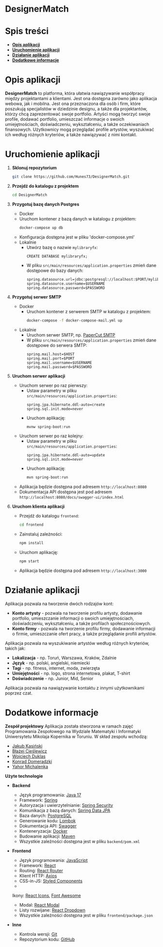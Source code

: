 # DesignerMatch

# Spis treści

- [**Opis aplikacji**](#opis-aplikacji)
- [**Uruchomienie aplikacji**](#uruchomienie-aplikacji)
- [**Działanie aplikacji**](#działanie-aplikacji)
- [**Dodatkowe informacje**](#dodatkowe-informacje)

# Opis aplikacji

**DesignerMatch** to platforma, która ułatwia nawiązywanie współpracy między projektantami a
klientami.
Jest ona dostępna zarówno jako aplikacja webowa, jak i mobilna.
Jest ona przeznaczona dla osób i firm, które poszukują specjalistów w dziedzinie designu, a także
dla projektantów, którzy chcą zaprezentować swoje portfolio.
Artyści mogą tworzyć swoje profile, dodawać portfolio, umieszczać informacje o swoich
umiejętnościach, doświadczeniu, wykształceniu, a także oczekiwaniach finansowych.
Użytkownicy mogą przeglądać profile artystów, wyszukiwać ich według różnych kryteriów, a także
nawiązywać z nimi kontakt.

# Uruchomienie aplikacji

1. **Sklonuj repozytorium**
    ```bash
    git clone https://github.com/Hunes73/DesignerMatch.git
    ```

2. **Przejdź do katalogu z projektem**
    ```bash
    cd DesignerMatch
    ```

3. **Przygotuj bazę danych Postgres**
    - Docker
    - Uruchom kontener z bazą danych w katalogu z projektem:
        ```bash
        docker-compose up db
        ```
    - Konfiguracja dostępna jest w pliku 'docker-compose.yml'
    - Lokalnie
        - Utwórz bazę o nazwie `mylibraryfx`:
          ```pgsql
          CREATE DATABASE mylibraryfx;
          ``` 
        - W pliku `src/main/resources/application.properties` zmień dane dostępowe do bazy danych:
          ```properties
          spring.datasource.url=jdbc:postgresql://localhost:$PORT/mylibraryfx
          spring.datasource.username=$USERNAME
          spring.datasource.password=$PASSWORD
          ```

4. **Przygotuj serwer SMTP**
    - Docker
        - Uruchom kontener z serwerem SMTP w katalogu z projektem:
          ```bash
          docker-compose -f docker-compose-mail.yml up
          ```
    - Lokalnie
        - Uruchom serwer SMTP,
          np. [PaperCut SMTP](https://github.com/ChangemakerStudios/Papercut-SMTP)
        - W pliku `src/main/resources/application.properties` zmień dane dostępowe do serwera SMTP:
          ```properties
          spring.mail.host=$HOST
          spring.mail.port=$PORT
          spring.mail.username=$USERNAME
          spring.mail.password=$PASSWORD
          ```

5. **Uruchom serwer aplikacji**
    - Uruchom serwer po raz pierwszy:
        - Ustaw parametry w pliku `src/main/resources/application.properties`:
          ```properties
          spring.jpa.hibernate.ddl-auto=create
          spring.sql.init.mode=never
          ```
        - Uruchom aplikację:
             ```bash
             mvnw spring-boot:run
             ```
    - Uruchom serwer po raz kolejny:
        - Ustaw parametry w pliku `src/main/resources/application.properties`:
          ```properties
          spring.jpa.hibernate.ddl-auto=update
          spring.sql.init.mode=never
          ```
        - Uruchom aplikację:
          ```bash
          mvn spring-boot:run
          ```
    - Aplikacja będzie dostępna pod adresem `http://localhost:8080`
    - Dokumentacja API dostępna jest pod adresem `http://localhost:8080/docs/swagger-ui/index.html`

6. **Uruchom klienta aplikacji**
    - Przejdź do katalogu `frontend`:
        ```bash
        cd frontend
        ```
    - Zainstaluj zależności:
        ```bash
        npm install
        ```
    - Uruchom aplikację:
        ```bash
        npm start
        ```
    - Aplikacja będzie dostępna pod adresem `http://localhost:3000`

# Działanie aplikacji

Aplikacja pozwala na tworzenie dwóch rodzajów kont:

- **Konto artysty** - pozwala na tworzenie profilu artysty, dodawanie portfolio, umieszczanie
  informacji o swoich umiejętnościach, doświadczeniu, wykształceniu, a także profilach
  społecznościowych.
- **Konto firmy** - pozwala na tworzenie profilu firmy, dodawanie informacji o firmie, umieszczanie
  ofert pracy, a także przeglądanie profili artystów.

Aplikacja pozwala na wyszukiwanie artystów według różnych kryteriów, takich jak:
- **Lokalizacja** - np. Toruń, Warszawa, Kraków, Zdalnie
- **Język** - np. polski, angielski, niemiecki
- **Tagi** - np. fitness, internet, moda, zwierzęta
- **Umiejętności** - np. logo, strona internetowa, plakat, T-shirt
- **Doświadczenie** - np. Junior, Mid, Senior

Aplikacja pozwala na nawiązywanie kontaktu z innymi użytkownikami poprzez czat.

# Dodatkowe informacje

**Zespół projektowy**
Aplikacja została stworzona w ramach zajęć Programowania Zespołowego na Wydziale Matematyki i
Informatyki Uniwersytetu Mikolaja Kopernika w Toruniu.
W skład zespołu wchodzą:

- [Jakub Kasiński](https://github.com/Hunes73)
- [Błażej Cieślewicz](https://github.com/cblazej77)
- [Wojciech Duklas](https://github.com/DuklasW)
- [Konrad Domeradzki](https://github.com/RadzkiK)
- [Yahor Michalenka](https://github.com/YahorM1)

**Użyte technologie**

- **Backend**
    - Język programowania: [Java 17](https://www.java.com/)
    - Framework: [Spring](https://spring.io/)
    - Autoryzacja i uwierzytelnianie: [Spring Security](https://spring.io/projects/spring-security)
    - Komunikacja z bazą danych: [Spring Data JPA](https://spring.io/projects/spring-data-jpa)
    - Baza danych: [PostgreSQL](https://www.postgresql.org/)
    - Generowanie kodu: [Lombok](https://projectlombok.org/)
    - Dokumentacja API: [Swagger](https://swagger.io/)
    - Konteneryzacja: [Docker](https://www.docker.com/)
    - Budowanie aplikacji: [Maven](https://maven.apache.org/)
    - Wszystkie zależności dostępna jest w pliku `backend/pom.xml`

- **Frontend**
    - Język programowania: [JavaScript](https://developer.mozilla.org/pl/docs/Web/JavaScript)
    - Framework: [React](https://reactjs.org/)
    - Routing: [React Router](https://reactrouter.com/)
    - Klient HTTP: [Axios](https://axios-http.com/)
    - CSS-in-JS: [Styled Components](https://styled-components.com/)
    -
  Ikony: [React Icons](https://react-icons.github.io/react-icons/), [Font Awesome](https://fontawesome.com/)
    - Modal: [React Modal](https://github.com/reactjs/react-modal)
    - Listy rozwijane: [React Dropdown](https://github.com/fraserxu/react-dropdown)
    - Wszystkie zależności dostępna jest w pliku `frontend/package.json`

- **Inne**
    - Kontrola wersji: [Git](https://git-scm.com/)
    - Repozytorium kodu: [GitHub](https://github.com)